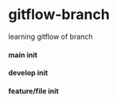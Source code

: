 # gitflow-branch
learning gitflow of branch

#### main init
#### develop init
#### feature/file init
